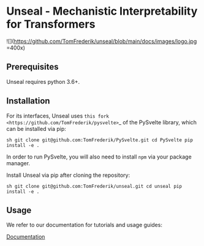 # Unseal - Mechanistic Interpretability for Transformers

<!-- include logo image -->
![](https://github.com/TomFrederik/unseal/blob/main/docs/images/logo.jpg =400x)

## Prerequisites

Unseal requires python 3.6+.


## Installation

For its interfaces, Unseal uses `this fork <https://github.com/TomFrederik/pysvelte>`_ of the PySvelte library, which can be installed via pip:

``sh
git clone git@github.com:TomFrederik/PySvelte.git
cd PySvelte
pip install -e .
``

In order to run PySvelte, you will also need to install ``npm`` via your package manager.

Install Unseal via pip after cloning the repository:

``sh
git clone git@github.com:TomFrederik/unseal.git
cd unseal
pip install -e .
``

## Usage

We refer to our documentation for tutorials and usage guides:

[Documentation](https://unseal.readthedocs.io/en/latest/)
